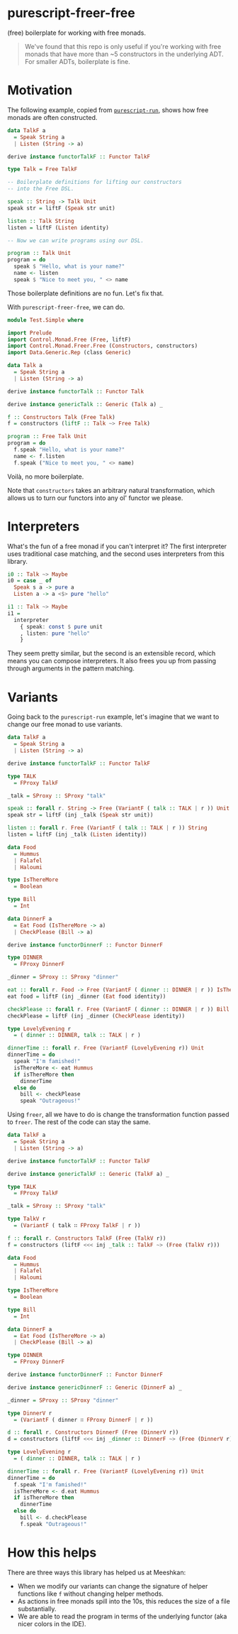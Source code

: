 # purescript-freer-free

(free) boilerplate for working with free monads.

> We've found that this repo is only useful if you're working with free monads that have more than ~5 constructors in the underlying ADT. For smaller ADTs, boilerplate is fine.

# Motivation

The following example, copied from [`purescript-run`](https://github.com/natefaubion/purescript-run), shows how free monads are often constructed.

```purescript
data TalkF a
  = Speak String a
  | Listen (String -> a)

derive instance functorTalkF :: Functor TalkF

type Talk = Free TalkF

-- Boilerplate definitions for lifting our constructors
-- into the Free DSL.

speak :: String -> Talk Unit
speak str = liftF (Speak str unit)

listen :: Talk String
listen = liftF (Listen identity)

-- Now we can write programs using our DSL.

program :: Talk Unit
program = do
  speak $ "Hello, what is your name?"
  name <- listen
  speak $ "Nice to meet you, " <> name
```

Those boilerplate definitions are no fun. Let's fix that.

With `purescript-freer-free`, we can do.

```purescript
module Test.Simple where

import Prelude
import Control.Monad.Free (Free, liftF)
import Control.Monad.Freer.Free (Constructors, constructors)
import Data.Generic.Rep (class Generic)

data Talk a
  = Speak String a
  | Listen (String -> a)

derive instance functorTalk :: Functor Talk

derive instance genericTalk :: Generic (Talk a) _

f :: Constructors Talk (Free Talk)
f = constructors (liftF :: Talk ~> Free Talk)

program :: Free Talk Unit
program = do
  f.speak "Hello, what is your name?"
  name <- f.listen
  f.speak ("Nice to meet you, " <> name)
```

Voilà, no more boilerplate.

Note that `constructors` takes an arbitrary natural transformation, which allows us to turn our functors into any ol' functor we please.

# Interpreters

What's the fun of a free monad if you can't interpret it? The first interpreter uses traditional case matching, and the second uses interpreters from this library.

```purescript
i0 :: Talk ~> Maybe
i0 = case _ of
  Speak s a -> pure a
  Listen a -> a <$> pure "hello"

i1 :: Talk ~> Maybe
i1 =
  interpreter
    { speak: const $ pure unit
    , listen: pure "hello"
    }
```

They seem pretty similar, but the second is an extensible record, which means you can compose interpreters. It also frees you up from passing through arguments in the pattern matching.

# Variants

Going back to the `purescript-run` example, let's imagine that we want to change our free monad to use variants.

```purescript
data TalkF a
  = Speak String a
  | Listen (String -> a)

derive instance functorTalkF :: Functor TalkF

type TALK
  = FProxy TalkF

_talk = SProxy :: SProxy "talk"

speak :: forall r. String -> Free (VariantF ( talk :: TALK | r )) Unit
speak str = liftF (inj _talk (Speak str unit))

listen :: forall r. Free (VariantF ( talk :: TALK | r )) String
listen = liftF (inj _talk (Listen identity))

data Food
  = Hummus
  | Falafel
  | Haloumi

type IsThereMore
  = Boolean

type Bill
  = Int

data DinnerF a
  = Eat Food (IsThereMore -> a)
  | CheckPlease (Bill -> a)

derive instance functorDinnerF :: Functor DinnerF

type DINNER
  = FProxy DinnerF

_dinner = SProxy :: SProxy "dinner"

eat :: forall r. Food -> Free (VariantF ( dinner :: DINNER | r )) IsThereMore
eat food = liftF (inj _dinner (Eat food identity))

checkPlease :: forall r. Free (VariantF ( dinner :: DINNER | r )) Bill
checkPlease = liftF (inj _dinner (CheckPlease identity))

type LovelyEvening r
  = ( dinner :: DINNER, talk :: TALK | r )

dinnerTime :: forall r. Free (VariantF (LovelyEvening r)) Unit
dinnerTime = do
  speak "I'm famished!"
  isThereMore <- eat Hummus
  if isThereMore then
    dinnerTime
  else do
    bill <- checkPlease
    speak "Outrageous!"
```

Using `freer`, all we have to do is change the transformation function passed to `freer`. The rest of the code can stay the same.

```purescript
data TalkF a
  = Speak String a
  | Listen (String -> a)

derive instance functorTalkF :: Functor TalkF

derive instance genericTalkF :: Generic (TalkF a) _

type TALK
  = FProxy TalkF

_talk = SProxy :: SProxy "talk"

type TalkV r
  = (VariantF ( talk ∷ FProxy TalkF | r ))

f :: forall r. Constructors TalkF (Free (TalkV r))
f = constructors (liftF <<< inj _talk :: TalkF ~> (Free (TalkV r)))

data Food
  = Hummus
  | Falafel
  | Haloumi

type IsThereMore
  = Boolean

type Bill
  = Int

data DinnerF a
  = Eat Food (IsThereMore -> a)
  | CheckPlease (Bill -> a)

type DINNER
  = FProxy DinnerF

derive instance functorDinnerF :: Functor DinnerF

derive instance genericDinnerF :: Generic (DinnerF a) _

_dinner = SProxy :: SProxy "dinner"

type DinnerV r
  = (VariantF ( dinner ∷ FProxy DinnerF | r ))

d :: forall r. Constructors DinnerF (Free (DinnerV r))
d = constructors (liftF <<< inj _dinner :: DinnerF ~> (Free (DinnerV r)))

type LovelyEvening r
  = ( dinner :: DINNER, talk :: TALK | r )

dinnerTime :: forall r. Free (VariantF (LovelyEvening r)) Unit
dinnerTime = do
  f.speak "I'm famished!"
  isThereMore <- d.eat Hummus
  if isThereMore then
    dinnerTime
  else do
    bill <- d.checkPlease
    f.speak "Outrageous!"
```

# How this helps

There are three ways this library has helped us at Meeshkan:

- When we modify our variants can change the signature of helper functions like `f` without changing helper methods.
- As actions in free monads spill into the 10s, this reduces the size of a file substantially.
- We are able to read the program in terms of the underlying functor (aka nicer colors in the IDE).

